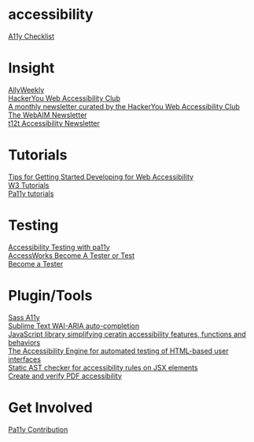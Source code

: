# accessibility


[A11y Checklist](https://a11yproject.com/checklist)

# Insight
[AllyWeekly](https://a11yweekly.com/)<br />
[HackerYou Web Accessibility Club](https://mailchi.mp/9f8895e93f13/hackeryou-accessibility-club-newsletter)<br />
[A monthly newsletter curated by the HackerYou Web Accessibility Club](https://mailchi.mp/9f8895e93f13/hackeryou-accessibility-club-newsletter)<br />
[The WebAIM Newsletter](https://webaim.org/newsletter/)<br />
[t12t Accessibility Newsletter](https://t12t.se/accessibility-newsletter/)<br />

# Tutorials
[Tips for Getting Started Developing for Web Accessibility](https://www.w3.org/WAI/tips/developing/)<br /> 
[W3 Tutorials](https://www.w3.org/WAI/tutorials/)<br /> 
[Pa11y tutorials](http://pa11y.org/tutorials/)<br /> 

# Testing
[Accessibility Testing with pa11y](https://bitsofco.de/pa11y/)<br /> 
[AccessWorks Become A Tester or Test](https://knowbility.org/programs/accessworks/)<br /> 
[Become a Tester](https://access-works.com/getstarted.php)<br /> 

# Plugin/Tools
[Sass A11y](https://github.com/at-import/sass-a11y)<br /> 
[Sublime Text WAI-ARIA auto-completion](https://packagecontrol.io/packages/WAI-ARIA)<br /> 
[JavaScript library simplifying ceratin accessibility features, functions and behaviors](https://allyjs.io/)<br /> 
[The Accessibility Engine for automated testing of HTML-based user interfaces](https://github.com/dequelabs/axe-core)<br /> 
[Static AST checker for accessibility rules on JSX elements](https://github.com/evcohen/eslint-plugin-jsx-a11y)<br />
[Create and verify PDF accessibility ](https://helpx.adobe.com/acrobat/using/create-verify-pdf-accessibility.html)<br />

# Get Involved
[Pa11y Contribution](http://pa11y.org/contributing/)

